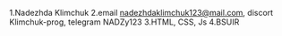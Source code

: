 
1.Nadezhda Klimchuk 2.email nadezhdaklimchuk123@mail.com, discort Klimchuk-prog, telegram NADZy123 3.HTML, CSS, Js 4.BSUIR
